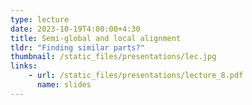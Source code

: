 ```yaml
---
type: lecture
date: 2023-10-19T4:00:00+4:30
title: Semi-global and local alignment
tldr: "Finding similar parts?"
thumbnail: /static_files/presentations/lec.jpg
links: 
    - url: /static_files/presentations/lecture_8.pdf
      name: slides
---
```

